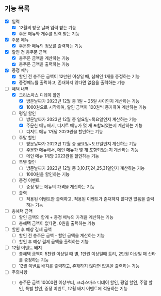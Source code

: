 ## 기능 목록

- [x] 입력
  - [x] 12월의 방문 날짜 입력 받는 기능
  - [x] 주문 메뉴와 개수를 입력 받는 기능

- [x] 주문 메뉴
  - [x] 주문한 메뉴의 정보를 출력하는 기능

- [x] 할인 전 총주문 금액
  - [x] 총주문 금액을 계산하는 기능
  - [x] 총주문 금액을 출력하는 기능
  
- [x] 증정 메뉴
  - [x] 할인 전 총주문 금액이 12만원 이상일 때, 샴페인 1개를 증정하는 기능
  - [x] 증정메뉴를 출력하고, 존재하지 않다면 없음을 출력하는 기능

- [ ] 혜택 내역
  - [x] 크리스마스 디데이 할인
    - [x] 방문날짜가 2023년 12월 중 1일 ~ 25일 사이인지 계산하는 기능
    - [x] 1000원으로 시작하여, 할인 금액이 100원씩 증가하여 계산하는 기능
  - [ ] 평일 할인
    - [ ] 방문날짜가 2023년 12월 중 일요일~목요일인지 계산하는 기능
    - [x] 주문한 메뉴에서, 디저트 메뉴가 몇 개 포함되었는지 계산하는 기능
    - [ ] 디저트 메뉴 1개당 2023원을 할인하는 기능
  - [ ] 주말 할인
    - [ ] 방문날짜가 2023년 12월 중 금요일~토요일인지 계산하는 기능
    - [ ] 주문한 메뉴에서, 메인 메뉴가 몇 개 포함되었는지 계산하는 기능
    - [ ] 메인 메뉴 1개당 2023원을 할인하는 기능
  - [ ] 특별 할인
    - [ ] 방문날짜가 2023년 12월 중 3,10,17,24,25,31일인지 계산하는 기능
    - [ ] 1000원을 할인하는 기능
  - [ ] 증정 이벤트
    - [ ] 증정 받는 메뉴의 가격을 계산하는 기능
  - [ ] 출력
    - [ ] 적용된 이벤트만 출력하고, 적용된 이벤트가 존재하지 않다면 없음을 출력하는 기능

- [ ] 총혜택 금액
  - [ ] 할인 금액의 합계 + 증정 메뉴의 가격을 계산하는 기능
  - [ ] 총혜택 금액이 없다면, 0원을 출력하는 기능

- [ ] 할인 후 예상 결제 금액
  - [ ] 할인 전 총주문 금액 - 할인 금액을 계산하는 기능
  - [ ] 할인 후 예상 결제 금액을 출력하는 기능

- [ ] 12월 이벤트 배지
  - [ ] 총혜택 금액이 5천원 이상일 때 별, 1만원 이상일때 트리, 2만원 이상일 때 산타를 증정하는 기능
  - [ ] 12월 이벤트 배지를 출력하고, 존재하지 않다면 없음을 출력하는 기능

- [ ] 주의사항
  - [ ] 총주문 금액 10000원 이상부터, 크리스마스 디데이 할인, 평일 할인, 주말 할인, 특별 할인, 증정 이벤트, 12월 배지 이벤트에 적용하는 기능
    